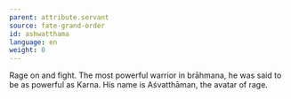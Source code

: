 ```yaml
---
parent: attribute.servant
source: fate-grand-order
id: ashwatthama
language: en
weight: 0
---
```


Rage on and fight.
The most powerful warrior in brāhmana, he was said to be as powerful as Karna.
His name is Aśvatthāman, the avatar of rage.
